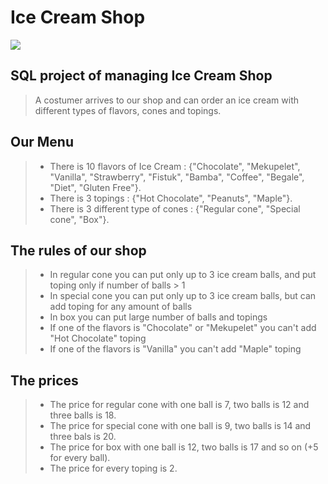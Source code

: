 # Ice Cream Shop

![](https://blog-assets.lightspeedhq.com/img/2021/03/e4bcf36b-blog_are-you-really-ready-to-open-an-ice-cream-shop_1200x628.jpg)

## SQL project of managing Ice Cream Shop
>A costumer arrives to our shop and can order an ice cream with different types of flavors, cones and topings.

## Our Menu
> * There is 10 flavors of Ice Cream : {"Chocolate", "Mekupelet", "Vanilla", "Strawberry", "Fistuk", "Bamba", "Coffee", "Begale", "Diet", "Gluten Free"}.
> * There is 3 topings : {"Hot Chocolate", "Peanuts", "Maple"}.
> * There is 3 different type of cones : {"Regular cone", "Special cone", "Box"}.

## The rules of our shop
> * In regular cone you can put only up to 3 ice cream balls, and put toping only if number of balls > 1
> * In special cone you can put only up to 3 ice cream balls, but can add toping for any amount of balls
> * In box you can put large number of balls and topings
> * If one of the flavors is "Chocolate" or "Mekupelet" you can't add "Hot Chocolate" toping
> * If one of the flavors is "Vanilla" you can't add "Maple" toping

## The prices
> * The price for regular cone with one ball is 7, two balls is 12 and three balls is 18.
> * The price for special cone with one ball is 9, two balls is 14 and three bals is 20.
> * The price for box with one ball is 12, two balls is 17 and so on (+5 for every ball).
> * The price for every toping is 2.